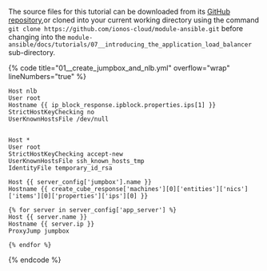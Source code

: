 The source files for this tutorial can be downloaded from its [GitHub repository](https://github.com/ionos-cloud/module-ansible/tree/master/docs/),or cloned into your current working directory using the command `git clone https://github.com/ionos-cloud/module-ansible.git` before changing into the `module-ansible/docs/tutorials/07__introducing_the_application_load_balancer` sub-directory.

{% code title="01__create_jumpbox_and_nlb.yml" overflow="wrap" lineNumbers="true" %}
```j2
Host nlb
User root
Hostname {{ ip_block_response.ipblock.properties.ips[1] }}
StrictHostKeyChecking no
UserKnownHostsFile /dev/null


Host *
User root
StrictHostKeyChecking accept-new
UserKnownHostsFile ssh_known_hosts_tmp
IdentityFile temporary_id_rsa

Host {{ server_config['jumpbox'].name }}
Hostname {{ create_cube_response['machines'][0]['entities']['nics']['items'][0]['properties']['ips'][0] }}

{% for server in server_config['app_server'] %}
Host {{ server.name }}
Hostname {{ server.ip }}
ProxyJump jumpbox

{% endfor %}
```
{% endcode %}